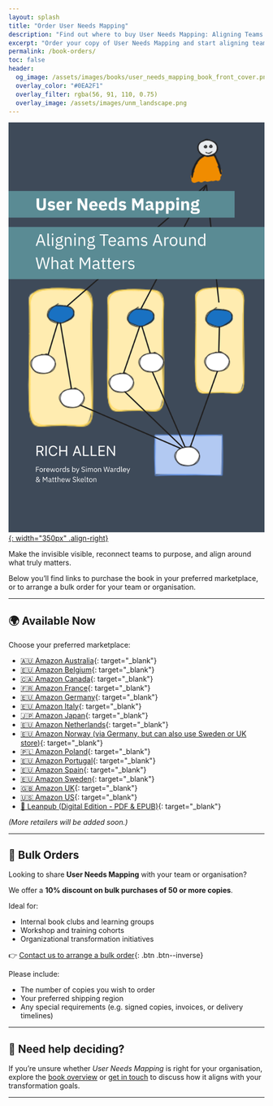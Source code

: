 ```yaml
---
layout: splash
title: "Order User Needs Mapping"
description: "Find out where to buy User Needs Mapping: Aligning Teams Around What Matters, or get a bulk order discount for your organisation."
excerpt: "Order your copy of User Needs Mapping and start aligning teams around what matters."
permalink: /book-orders/
toc: false
header:
  og_image: /assets/images/books/user_needs_mapping_book_front_cover.png
  overlay_color: "#0EA2F1"
  overlay_filter: rgba(56, 91, 110, 0.75)
  overlay_image: /assets/images/unm_landscape.png
---
```


[![User Needs Mapping book cover](/assets/images/books/user_needs_mapping_book_cover_front_2025-10-01.png){: width="350px" .align-right}](https://leanpub.com/userneedsmapping)

Make the invisible visible, reconnect teams to purpose, and align around what truly matters.  
  
Below you’ll find links to purchase the book in your preferred marketplace, or to arrange a bulk order for your team or organisation.

---

## 🌍 Available Now

Choose your preferred marketplace:

- [🇦🇺 Amazon Australia](https://www.amazon.com.au/User-Needs-Mapping-Aligning-Matters-ebook/dp/B0FHX3TBZL){: target="_blank"}
- [🇪🇺 Amazon Belgium](https://www.amazon.com.be/dp/B0FVBBKPKP){: target="_blank"}
- [🇨🇦 Amazon Canada](https://www.amazon.ca/dp/B0FVBBKPKP){: target="_blank"}
- [🇫🇷 Amazon France](https://www.amazon.fr/dp/B0FVBBKPKP){: target="_blank"}
- [🇪🇺 Amazon Germany](https://www.amazon.de/dp/B0FVBBKPKP){: target="_blank"}
- [🇪🇺 Amazon Italy](https://www.amazon.it/dp/B0FVBBKPKP){: target="_blank"}
- [🇯🇵 Amazon Japan](https://www.amazon.co.jp/-/en/Rich-Allen-ebook/dp/B0FHX3TBZL){: target="_blank"}
- [🇪🇺 Amazon Netherlands](https://www.amazon.nl/dp/B0FVBBKPKP){: target="_blank"}
- [🇪🇺 Amazon Norway (via Germany, but can also use Sweden or UK store)](https://www.amazon.de/dp/B0FVBBKPKP){: target="_blank"}
- [🇵🇱 Amazon Poland](https://www.amazon.pl/dp/B0FVBBKPKP){: target="_blank"}
- [🇪🇺 Amazon Portugal](https://www.amazon.pt/dp/B0FVBBKPKP){: target="_blank"}
- [🇪🇺 Amazon Spain](https://www.amazon.es/dp/B0FVBBKPKP){: target="_blank"}
- [🇪🇺 Amazon Sweden](https://www.amazon.se/dp/B0FVBBKPKP){: target="_blank"}
- [🇬🇧 Amazon UK](https://www.amazon.co.uk/dp/B0FVBBKPKP){: target="_blank"}
- [🇺🇸 Amazon US](https://www.amazon.com/dp/B0FVBBKPKP){: target="_blank"}
- [📘 Leanpub (Digital Edition - PDF & EPUB)](https://leanpub.com/userneedsmapping){: target="_blank"}

*(More retailers will be added soon.)*

---

## 🧾 Bulk Orders

Looking to share **User Needs Mapping** with your team or organisation?

We offer a **10% discount on bulk purchases of 50 or more copies**.

Ideal for:

- Internal book clubs and learning groups  
- Workshop and training cohorts  
- Organizational transformation initiatives  

👉 [Contact us to arrange a bulk order](/contact){: .btn .btn--inverse}

Please include:

- The number of copies you wish to order  
- Your preferred shipping region  
- Any special requirements (e.g. signed copies, invoices, or delivery timelines)

---

## 💬 Need help deciding?

If you’re unsure whether *User Needs Mapping* is right for your organisation, explore the [book overview](/book) or [get in touch](/contact) to discuss how it aligns with your transformation goals.

---
